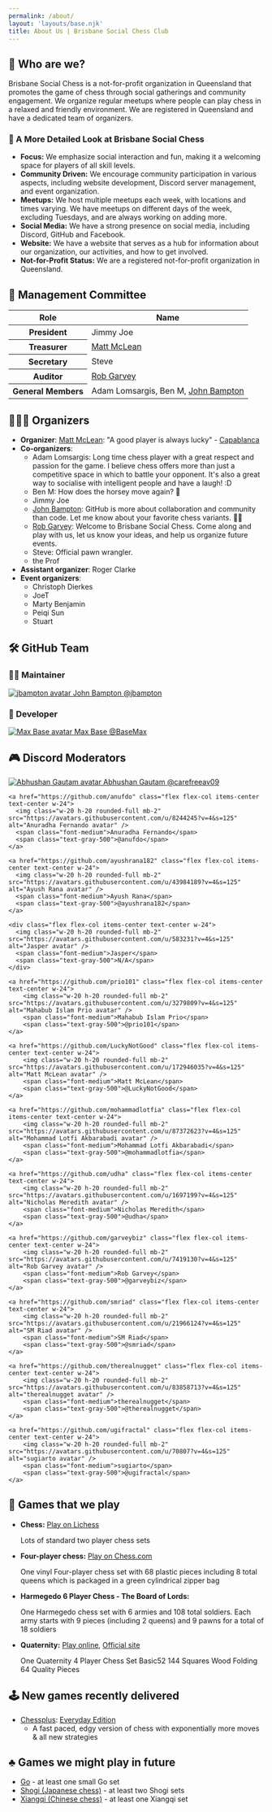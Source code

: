 ```yaml
---
permalink: /about/
layout: 'layouts/base.njk'
title: About Us | Brisbane Social Chess Club
---
```


<section class="px-4 py-6 max-w-3xl mx-auto">
    <h2 class="text-center text-2xl font-semibold mb-4"><span aria-hidden="true">🏢</span> Who are we?</h2>
    <p class="text-white text-base leading-relaxed mb-6">
        Brisbane Social Chess is a not-for-profit organization in Queensland that promotes the game of chess through social gatherings
        and community engagement. We organize regular meetups where people can play chess in a relaxed and friendly environment. We are
        registered in Queensland and have a dedicated team of organizers.
    </p>
    <h3 class="text-center text-xl font-semibold mb-3"><span aria-hidden="true">📄</span> A More Detailed Look at Brisbane Social Chess</h3>
    <ul class="list-disc list-inside text-white space-y-3">
        <li><strong>Focus:</strong> We emphasize social interaction and fun, making it a welcoming space for players of all skill levels.</li>
        <li><strong>Community Driven:</strong> We encourage community participation in various aspects, including website development,
            Discord server management, and event organization.
        </li>
        <li><strong>Meetups:</strong> We host multiple meetups each week, with locations and times varying. We have meetups on different
            days of the week, excluding Tuesdays, and are always working on adding more.
        </li>
        <li><strong>Social Media:</strong> We have a strong presence on social media, including Discord, GitHub and Facebook.</li>
        <li><strong>Website:</strong> We have a website that serves as a hub for information about our organization, our activities, and
            how to get involved.
        </li>
        <li><strong>Not-for-Profit Status:</strong> We are a registered not-for-profit organization in Queensland.</li>
    </ul>
</section>

<section class="px-4 py-6 max-w-3xl mx-auto">
    <h2 class="text-center text-2xl font-semibold mb-4"><span aria-hidden="true">👥</span> Management Committee</h2>
    <div class="overflow-x-auto">
        <table class="w-full table-auto border-collapse min-w-[600px] text-white">
            <thead>
                <tr class="bg-[#261775] text-center">
                    <th class="border px-4 py-2">Role</th>
                    <th class="border px-4 py-2">Name</th>
                </tr>
            </thead>
            <tbody>
                <tr>
                    <th class="border px-4 py-2 text-left w-1/3">President</th>
                    <td class="border px-4 py-2"><span class="role-board">Jimmy Joe</span></td>
                </tr>
                <tr>
                    <th class="border px-4 py-2 text-left w-1/3">Treasurer</th>
                    <td class="border px-4 py-2">
                        <a href="https://github.com/LuckyNotGood" class="role-board">Matt McLean</a>
                    </td>
                </tr>
                <tr>
                    <th class="border px-4 py-2 text-left w-1/3">Secretary</th>
                    <td class="border px-4 py-2"><span class="role-board">Steve</span></td>
                </tr>
                <tr>
                    <th class="border px-4 py-2 text-left w-1/3">Auditor</th>
                    <td class="border px-4 py-2">
                        <a href="https://github.com/garveybiz" class="role-board">Rob Garvey</a>
                    </td>
                </tr>
                <tr>
                    <th class="border px-4 py-2 text-left w-1/3">General Members</th>
                    <td class="border px-4 py-2">
                        <span class="role-board">Adam Lomsargis</span>, <span class="role-board">Ben M</span>,
                        <a href="https://github.com/jbampton" class="role-admin">John Bampton</a>
                    </td>
                </tr>
            </tbody>
        </table>
    </div>
</section>

<section class="px-4 py-6 max-w-3xl mx-auto">
    <h2 class="text-center text-2xl font-semibold mb-4"><span aria-hidden="true">🧑🏽‍🎨</span> Organizers</h2>
    <ul class="list-disc list-inside text-white space-y-3">
        <li>
            <strong>Organizer</strong>: <a href="https://github.com/LuckyNotGood" class="role-board">Matt McLean</a>: "A good player is always lucky" -
            <a href="https://en.wikipedia.org/wiki/Jos%C3%A9_Ra%C3%BAl_Capablanca" class="underline text-blue-400">Capablanca</a>
        </li>
        <li>
            <strong>Co-organizers</strong>:
            <ul class="list-disc list-inside space-y-2 ml-5">
                <li><span class="role-board">Adam Lomsargis</span>: Long time chess player with a great respect and passion for the game. I believe chess offers more than
                    just a competitive space in which to battle your opponent. It's also a great way to socialise with intelligent people and
                    have a laugh! :D
                </li>
                <li><span class="role-board">Ben M</span>: How does the horsey move again? <span aria-hidden="true">🤔</span></li>
                <li><span class="role-board">Jimmy Joe</span></li>
                <li>
                    <a href="https://github.com/jbampton" class="role-admin">John Bampton</a>: GitHub is more about collaboration and community than code. Let me know about your favorite chess variants.
                    <span aria-hidden="true">👨‍🎨</span>
                </li>
                <li>
                    <a href="https://github.com/garveybiz" class="role-board">Rob Garvey</a>: Welcome to Brisbane Social Chess. Come along and play with us, let us know your ideas, and help us organize future events.
                </li>
                <li><span class="role-board">Steve</span>: Official pawn wrangler.</li>
                <li><span class="role-co-organizers">the Prof</span></li>
            </ul>
        </li>
        <li><strong>Assistant organizer</strong>: <span class="role-assistant-organizers">Roger Clarke</span></li>
        <li>
            <strong>Event organizers</strong>:
            <ul class="list-disc list-inside space-y-2 ml-5">
                <li><span class="role-event-organizers">Christoph Dierkes</span></li>
                <li><span class="role-event-organizers">JoeT</span></li>
                <li><span class="role-event-organizers">Marty Benjamin</span></li>
                <li><span class="role-event-organizers">Peiqi Sun</span></li>
                <li><span class="role-event-organizers">Stuart</span></li>
            </ul>
        </li>
    </ul>
</section>

<section class="py-12 px-4 text-center">
  <h2 class="text-3xl font-bold mb-6"><span aria-hidden="true">🛠️</span> GitHub Team</h2>

<h3 class="text-xl font-semibold mb-4"><span aria-hidden="true">🧑‍🔧</span> Maintainer</h3>
  <div class="flex justify-center mb-8">
    <a href="https://github.com/jbampton" class="flex flex-col items-center text-center">
      <img class="w-32 h-32 rounded-full mb-2" src="https://avatars.githubusercontent.com/u/418747?v=4" alt="jbampton avatar" />
      <span class="font-medium">John Bampton</span>
      <span class="text-gray-500">@jbampton</span>
    </a>
  </div>

<h3 class="text-xl font-semibold mb-4"><span aria-hidden="true">💾</span> Developer</h3>
  <div class="flex justify-center mb-8">
    <a href="https://github.com/BaseMax" class="flex flex-col items-center text-center">
      <img class="w-24 h-24 rounded-full mb-2" src="https://avatars.githubusercontent.com/u/2658040?v=4" alt="Max Base avatar" />
      <span class="font-medium">Max Base</span>
      <span class="text-gray-500">@BaseMax</span>
    </a>
  </div>

<h2 class="text-3xl font-bold mb-6"><span aria-hidden="true">🎮</span> Discord Moderators</h2>
  <div class="flex flex-wrap justify-center gap-6">
    <a href="https://github.com/carefreeav09" class="flex flex-col items-center text-center w-24">
      <img class="w-20 h-20 rounded-full mb-2" src="https://avatars.githubusercontent.com/u/10443785?v=4&s=125" alt="Abhushan Gautam avatar" />
      <span class="font-medium">Abhushan Gautam</span>
      <span class="text-gray-500">@carefreeav09</span>
    </a>

    <a href="https://github.com/anufdo" class="flex flex-col items-center text-center w-24">
      <img class="w-20 h-20 rounded-full mb-2" src="https://avatars.githubusercontent.com/u/8244245?v=4&s=125" alt="Anuradha Fernando avatar" />
      <span class="font-medium">Anuradha Fernando</span>
      <span class="text-gray-500">@anufdo</span>
    </a>

    <a href="https://github.com/ayushrana182" class="flex flex-col items-center text-center w-24">
      <img class="w-20 h-20 rounded-full mb-2" src="https://avatars.githubusercontent.com/u/43984189?v=4&s=125" alt="Ayush Rana avatar" />
      <span class="font-medium">Ayush Rana</span>
      <span class="text-gray-500">@ayushrana182</span>
    </a>

    <div class="flex flex-col items-center text-center w-24">
      <img class="w-20 h-20 rounded-full mb-2" src="https://avatars.githubusercontent.com/u/583231?v=4&s=125" alt="Jasper avatar" />
      <span class="font-medium">Jasper</span>
      <span class="text-gray-500">N/A</span>
    </div>

    <a href="https://github.com/prio101" class="flex flex-col items-center text-center w-24">
    	<img class="w-20 h-20 rounded-full mb-2" src="https://avatars.githubusercontent.com/u/3279809?v=4&s=125" alt="Mahabub Islam Prio avatar" />
    	<span class="font-medium">Mahabub Islam Prio</span>
    	<span class="text-gray-500">@prio101</span>
    </a>

    <a href="https://github.com/LuckyNotGood" class="flex flex-col items-center text-center w-24">
    	<img class="w-20 h-20 rounded-full mb-2" src="https://avatars.githubusercontent.com/u/172946035?v=4&s=125" alt="Matt McLean avatar" />
    	<span class="font-medium">Matt McLean</span>
    	<span class="text-gray-500">@LuckyNotGood</span>
    </a>

    <a href="https://github.com/mohammadlotfia" class="flex flex-col items-center text-center w-24">
    	<img class="w-20 h-20 rounded-full mb-2" src="https://avatars.githubusercontent.com/u/87372623?v=4&s=125" alt="Mohammad Lotfi Akbarabadi avatar" />
    	<span class="font-medium">Mohammad Lotfi Akbarabadi</span>
    	<span class="text-gray-500">@mohammadlotfia</span>
    </a>

    <a href="https://github.com/udha" class="flex flex-col items-center text-center w-24">
    	<img class="w-20 h-20 rounded-full mb-2" src="https://avatars.githubusercontent.com/u/1697199?v=4&s=125" alt="Nicholas Meredith avatar" />
    	<span class="font-medium">Nicholas Meredith</span>
    	<span class="text-gray-500">@udha</span>
    </a>

    <a href="https://github.com/garveybiz" class="flex flex-col items-center text-center w-24">
    	<img class="w-20 h-20 rounded-full mb-2" src="https://avatars.githubusercontent.com/u/7419130?v=4&s=125" alt="Rob Garvey avatar" />
    	<span class="font-medium">Rob Garvey</span>
    	<span class="text-gray-500">@garveybiz</span>
    </a>

    <a href="https://github.com/smriad" class="flex flex-col items-center text-center w-24">
    	<img class="w-20 h-20 rounded-full mb-2" src="https://avatars.githubusercontent.com/u/21966124?v=4&s=125" alt="SM Riad avatar" />
    	<span class="font-medium">SM Riad</span>
    	<span class="text-gray-500">@smriad</span>
    </a>

    <a href="https://github.com/therealnugget" class="flex flex-col items-center text-center w-24">
    	<img class="w-20 h-20 rounded-full mb-2" src="https://avatars.githubusercontent.com/u/83858713?v=4&s=125" alt="therealnugget avatar" />
    	<span class="font-medium">therealnugget</span>
    	<span class="text-gray-500">@therealnugget</span>
    </a>

    <a href="https://github.com/ugifractal" class="flex flex-col items-center text-center w-24">
    	<img class="w-20 h-20 rounded-full mb-2" src="https://avatars.githubusercontent.com/u/70807?v=4&s=125" alt="sugiarto avatar" />
    	<span class="font-medium">sugiarto</span>
    	<span class="text-gray-500">@ugifractal</span>
    </a>

</div>
</section>

<section class="py-12">
    <h2 class="text-3xl font-bold mb-6"><span aria-hidden="true">🎲</span> Games that we play</h2>
    <ul class="list-disc pl-6 space-y-4">
        <li>
            <strong>Chess:</strong>
            <a href="https://lichess.org/" class="text-blue-600 hover:underline">Play on Lichess</a>
            <p class="text-gray-700">Lots of standard two player chess sets</p>
        </li>
        <li>
            <strong>Four-player chess:</strong>
            <a href="https://www.chess.com/variants/4-player-chess" class="text-blue-600 hover:underline">Play on Chess.com</a>
            <p class="text-gray-700">One vinyl Four-player chess set with 68 plastic pieces including 8 total queens which is packaged in a green cylindrical zipper bag</p>
        </li>
        <li>
            <strong>Harmegedo 6 Player Chess - The Board of Lords:</strong>
            <p class="text-gray-700">One Harmegedo chess set with 6 armies and 108 total soldiers. Each army starts with 9 pieces (including 2 queens) and 9 pawns for a total of 18 soldiers</p>
        </li>
        <li>
            <strong>Quaternity:</strong>
            <a href="https://play.quaternity.com/" class="text-blue-600 hover:underline">Play online</a>, <a href="https://www.quaternity.com/" class="text-blue-600 hover:underline">Official site</a>
            <p class="text-gray-700">One Quaternity 4 Player Chess Set Basic52 144 Squares Wood Folding 64 Quality Pieces</p>
        </li>
    </ul>
</section>

<section class="py-12">
    <h2 class="text-3xl font-bold mb-6"><span aria-hidden="true">🕹️</span> New games recently delivered</h2>
    <ul class="list-disc pl-6 space-y-2">
        <li>
            <a href="https://www.chessplus.com/" class="text-blue-600 hover:underline">Chessplus</a>:
            <a href="https://www.chessplus.com/products/chessplus-everyday-edition" class="text-blue-600 hover:underline">Everyday Edition</a>
            <ul class="list-disc pl-6">
                <li class="text-gray-700">A fast paced, edgy version of chess with exponentially more moves & all new strategies</li>
            </ul>
        </li>
    </ul>
</section>

<section class="py-12">
    <h2 class="text-3xl font-bold mb-6"><span aria-hidden="true">♣️</span> Games we might play in future</h2>
    <ul class="list-disc pl-6 space-y-2">
        <li><a href="https://en.wikipedia.org/wiki/Go_(game)" class="text-blue-600 hover:underline">Go</a> - at least one small Go set</li>
        <li><a href="https://en.wikipedia.org/wiki/Shogi" class="text-blue-600 hover:underline">Shogi (Japanese chess)</a> - at least two Shogi sets</li>
        <li><a href="https://en.wikipedia.org/wiki/Xiangqi" class="text-blue-600 hover:underline">Xiangqi (Chinese chess)</a> - at least one Xiangqi set</li>
    </ul>
</section>
